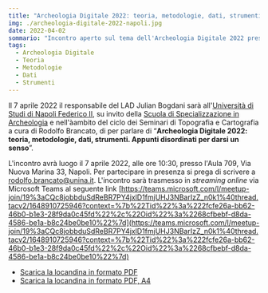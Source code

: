 ```yaml
---
title: "Archeologia Digitale 2022: teoria, metodologie, dati, strumenti. Appunti disordinati per darsi un senso"
img: ./archeologia-digitale-2022-napoli.jpg
date: 2022-04-02
sommario: "Incontro aperto sul tema dell'Archeologia Digitale 2022 presso la Scuola di Specializzazione in Archeologia dell'Università di Studi di Napoli Federico II"
tags:
  - Archeologia Digitale
  - Teoria
  - Metodologie
  - Dati
  - Strumenti
---
```



Il 7 aprile 2022 il responsabile del LAD Julian Bogdani sarà all'[Università di Studi di Napoli Federico II](https://www.unina.it), su invito della [Scuola di Specializzazione in Archeologia](http://www.ssba.unina.it/) e nell'àambito del ciclo dei Seminari di Topografia e Cartografia a cura di Rodolfo Brancato, di per parlare di “**Archeologia Digitale 2022: teoria, metodologie, dati, strumenti. Appunti disordinati per darsi un senso**”.

L'incontro avrà luogo il 7 aprile 2022, alle ore 10:30, presso l'Aula 709, Via Nuova Marina 33, Napoli.
Per partecipare in presenza si prega di scrivere a [rodolfo.brancato@unina.it](mailto:rodolfo.brancato@unina.it). L'incontro sarà trasmesso in _streaming online_ via Microsoft Teams al seguente link [https://teams.microsoft.com/l/meetup-join/19%3aCQc8jobbduSdReBR7PY4jxlD1fmjUHJ3NBarIzZ_n0k1%40thread.tacv2/1648910725946?context=%7b%22Tid%22%3a%222fcfe26a-bb62-46b0-b1e3-28f9da0c45fd%22%2c%22Oid%22%3a%2268cfbebf-d8da-4586-be1a-b8c24be0be10%22%7d](https://teams.microsoft.com/l/meetup-join/19%3aCQc8jobbduSdReBR7PY4jxlD1fmjUHJ3NBarIzZ_n0k1%40thread.tacv2/1648910725946?context=%7b%22Tid%22%3a%222fcfe26a-bb62-46b0-b1e3-28f9da0c45fd%22%2c%22Oid%22%3a%2268cfbebf-d8da-4586-be1a-b8c24be0be10%22%7d)

- [Scarica la locandina in formato PDF](./bogdani-seminari-di-topografia-e-cartografia-2021-2022-a4.pdf)
- [Scarica la locandina in formato PDF, A4](./bogdani-seminari-di-topografia-e-cartografia-2021-2022.pdf)
